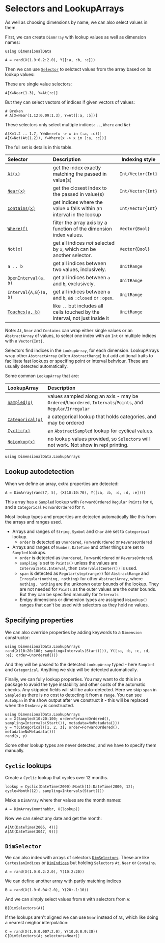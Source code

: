 # Selectors and LookupArrays

As well as choosing dimensions by name, we can also select values in them.

First, we can create `DimArray` with lookup values as well as
dimension names:

````@example selectors
using DimensionalData
````

````@ansi selectors
A = rand(X(1.0:0.2:2.0), Y([:a, :b, :c]))
````

Then we can use [`Selector`](@ref) to selctect
values from the array based on its lookup values:

These are single value selectors:

````@ansi selectors
A[X=Near(1.3), Y=At(:c)]
````

But they can select vectors of indices if given vectors of values:

````@ansi selectors
# Broken
# A[X=Near(1.12:0.09:1.3), Y=At([:a, :b])]
````

These selectors only select multiple indices: `..`, `Where` and `Not`

````@ansi selectors
A[X=1.2 .. 1.7, Y=Where(x -> x in (:a, :c))]
A[X=Not(At(1.2)), Y=Where(x -> x in (:a, :c))]
````

The full set is details in this table.

| Selector                | Description                                                                  | Indexing style    |
| :---------------------- | :--------------------------------------------------------------------------- |------------------ |
| [`At(x)`](@ref)         | get the index exactly matching the passed in value(s)                        | `Int/Vector{Int}` |
| [`Near(x)`](@ref)       | get the closest index to the passed in value(s)                              | `Int/Vector{Int}` |
| [`Contains(x)`](@ref)   | get indices where the value x falls within an interval in the lookup         | `Int/Vector{Int}` |
| [`Where(f)`](@ref)      | filter the array axis by a function of the dimension index values.           | `Vector{Bool}`    |
| `Not(x)`                | get all indices _not_ selected by `x`, which can be another selector.        | `Vector{Bool}`    |
| `a .. b`                | get all indices between two values, inclusively.                             | `UnitRange`       |
| `OpenInterval(a, b)`    | get all indices between `a` and `b`, exclusively.                            | `UnitRange`       |
| `Interval{A,B}(a, b)`   | get all indices between `a` and `b`, as `:closed` or `:open`.                | `UnitRange`       |
| [`Touches(a, b)`](@ref) | like `..` but includes all cells touched by the interval, not just inside it | `UnitRange`       |

Note: `At`, `Near` and `Contains` can wrap either single values or an
`AbstractArray` of values, to select one index with an `Int` or multiple 
indices with a `Vector{Int}`.


Selectors find indices in the `LookupArray`, for each dimension. 
LookupArrays wrap other `AbstractArray` (often `AbstractRange`) but add
aditional traits to facilitate fast lookups or specifing point or interval
behviour. These are usually detected automatically.

Some common `LookupArray` that are:

| LookupArray              | Description                                                                                                  |
| :----------------------  | :----------------------------------------------------------------------------------------------------------- |
| [`Sampled(x)`](@ref)     | values sampled along an axis - may be `Ordered`/`Unordered`, `Intervals`/`Points`, and `Regular`/`Irregular` |
| [`Categorical(x)`](@ref) | a categorical lookup that holds categories, and may be ordered                                               |
| [`Cyclic(x)`](@ref)      | an `AbstractSampled` lookup for cyclical values.                                                             |
| [`NoLookup(x)`](@ref)    | no lookup values provided, so `Selector`s will not work. Not show in repl printing.                          |



````@example lookuparrays
using DimensionalData.LookupArrays
````

## Lookup autodetection

When we define an array, extra properties are detected:

````@ansi lookuparrays
A = DimArray(rand(7, 5), (X(10:10:70), Y([:a, :b, :c, :d, :e])))
````


This array has a `Sampled` lookup with `ForwardOrdered` `Regular` 
`Points` for `X`, and a `Categorical` `ForwardOrdered` for `Y`.

Most lookup types and properties are detected automatically like this 
from the arrays and ranges used.

- Arrays and ranges of `String`, `Symbol` and `Char` are set to `Categorical` lookup.
    - `order` is detected as `Unordered`, `ForwardOrdered` or `ReverseOrdered`
- Arrays and ranges of `Number`, `DateTime` and other things are set to `Sampled` lookups.
    - `order` is detected as `Unordered`, `ForwardOrdered` or `ReverseOrdered`.
    - `sampling` is set to `Points()` unless the values are `IntervalSets.Interval`,
        then `Intervals(Center())` is used.
    - `span` is detected as `Regular(step(range))` for `AbstractRange` and
        `Irregular(nothing, nothing)` for other `AbstractArray`, where `nothing,
        nothing` are the unknown outer bounds of the lookup. They are not needed
        for `Points` as the outer values are the outer bounds. But they can be
        specified manually for `Intervals` 
    - Emtpy dimensions or dimension types are assigned `NoLookup()` ranges that
        can't be used with selectors as they hold no values.

## Specifying properties

We can also override properties by adding keywords to a `Dimension` constructor:

````@ansi lookuparrays
using DimensionalData.LookupArrays
rand(X(10:20:100; sampling=Intervals(Start())), Y([:a, :b, :c, :d, :e]; order=Unordered()))
````

And they will be passed to the detected `LookupArray` typed - here `Sampled` and
`Categorical`. Anything we skip will be detected automatically.

Finally, we can fully lookup properties. You may want to do this in a
package to avoid the type instability and other costs of the automatic checks.
Any skippied fields will still be auto-detected. Here we skip `span` in
`Sampled` as there is no cost to detecting it from a `range`. You can see
`AutoSpan` in the show output after we construct it - this will be replaced 
when the `DimArray` is constructed.

````@ansi
using DimensionalData.LookupArrays
x = X(Sampled(10:20:100; order=ForwardOrdered(), sampling=Intervals(Start()), metadata=NoMetadata()))
y = Y(Categorical([1, 2, 3]; order=ForwardOrdered(), metadata=NoMetadata()))
rand(x, y)
````

Some other lookup types are never detected, and we have to specify them
manually.

## `Cyclic` lookups

Create a `Cyclic` lookup that cycles over 12 months.

````@ansi lookuparrays
lookup = Cyclic(DateTime(2000):Month(1):DateTime(2000, 12); cycle=Month(12), sampling=Intervals(Start()))
````

Make a `DimArray` where ther values are the month names:

````@ansi lookuparrays
A = DimArray(monthabbr, X(lookup))
````

Now we can select any date and get the month:

```@ansi lookups
A[At(DateTime(2005, 4))]
A[At(DateTime(3047, 9))]
```


## `DimSelector`

We can also index with arrays of selectors [`DimSelectors`](@ref). 
These are like `CartesianIndices` or [`DimIndices`](@ref) but holding 
`Selectors` `At`, `Near` or `Contains`.

````@ansi dimselectors
A = rand(X(1.0:0.2:2.0), Y(10:2:20))
````

We can define another array with partly matching indices

````@ansi dimselectors
B = rand(X(1.0:0.04:2.0), Y(20:-1:10))
````

And we can simply select values from `B` with selectors from `A`:

````@ansi dimselectors
B[DimSelectors(A)]
````

If the lookups aren't aligned we can use `Near` instead of `At`,
which like doing a nearest neighor interpolation:

````@ansi dimselectors
C = rand(X(1.0:0.007:2.0), Y(10.0:0.9:30))
C[DimSelectors(A; selectors=Near)]
````
